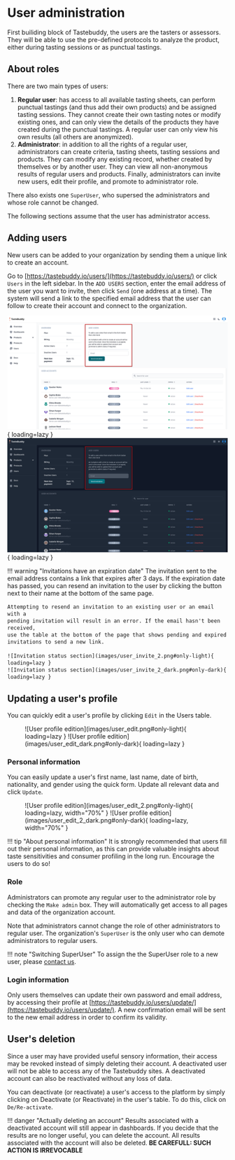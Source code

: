 # User administration

First builiding block of Tastebuddy, the users are the tasters or assessors.
They will be able to use the pre-defined protocols to analyze the product,
either during tasting sessions or as punctual tastings.

## About roles

There are two main types of users:

1. **Regular user**: has access to all available tasting sheets, can perform
   punctual tastings (and thus add their own products) and be assigned tasting
sessions. They cannot create their own tasting notes or modify existing ones,
and can only view the details of the products they have created during the
punctual tastings. A regular user can only view his own results (all others are
anonymized).
2. **Administrator**: in addition to all the rights of a regular user,
   administrators can create criteria, tasting sheets, tasting sessions and
products. They can modify any existing record, whether created by themselves or
by another user. They can view all non-anonymous results of regular users and
products. Finally, administrators can invite new users, edit their profile, and
promote to administrator role.

There also exists one `SuperUser`, who supersed the administrators and whose
role cannot be changed.

The following sections assume that the user has administrator access.

## Adding users

New users can be added to your organization by sending them a unique link to create an account.

Go to [https://tastebuddy.io/users/](https://tastebuddy.io/users/) or click
`Users` in the left sidebar. In the `ADD USERS` section, enter the email address of
the user you want to invite, then click `Send` (one address at a time). The system
will send a link to the specified email address that the user can follow to
create their account and connect to the organization.

![User invitation section](images/user_invite.png#only-light){ loading=lazy }
![User invitation section](images/user_invite_dark.png#only-dark){ loading=lazy }

!!! warning "Invitations have an expiration date"
    The invitation sent to the email address contains a link that expires after 3
    days. If the expiration date has passed, you can resend an invitation to the
    user by clicking the button next to their name at the bottom of the same page.

    Attempting to resend an invitation to an existing user or an email with a
    pending invitation will result in an error. If the email hasn't been received,
    use the table at the bottom of the page that shows pending and expired
    invitations to send a new link.

    ![Invitation status section](images/user_invite_2.png#only-light){ loading=lazy }
    ![Invitation status section](images/user_invite_2_dark.png#only-dark){ loading=lazy }

## Updating a user's profile

You can quickly edit a user's profile by clicking `Edit` in the Users table.
<figure markdown="span">
![User profile edition](images/user_edit.png#only-light){ loading=lazy }
![User profile edition](images/user_edit_dark.png#only-dark){ loading=lazy }
</figure>

### Personal information
You can easily update a user's first name, last name, date of birth,
nationality, and gender using the quick form. Update all relevant data and click
`Update`.
<figure markdown="span">
    ![User profile edition](images/user_edit_2.png#only-light){ loading=lazy, width="70%" }
    ![User profile edition](images/user_edit_2_dark.png#only-dark){ loading=lazy, width="70%" }
</figure>

!!! tip "About personal information"
    It is strongly recommended that users fill out their personal information,
    as this can provide valuable insights about taste sensitivities and consumer
    profiling in the long run. Encourage the users to do so!

### Role

Administrators can promote any regular user to the administrator role by
checking the `Make admin` box. They will automatically get access to all pages and
data of the organization account.

Note that administrators cannot change the role of other administrators to
regular user. The organization's `SuperUser` is the only user who can demote
administrators to regular users.

!!! note "Switching SuperUser"
    To assign the the SuperUser role to a new user, please [contact us](https://tastebuddy.io/contact/).

### Login information

Only users themselves can update their own password and email
address, by accessing their profile at
[https://tastebuddy.io/users/update/](https://tastebuddy.io/users/update/). A
new confirmation email will be sent to the new email address in order to
confirm its validity.

## User's deletion

Since a user may have provided useful sensory information, their access may be
revoked instead of simply deleting their account. A deactivated user will not be
able to access any of the Tastebuddy sites. A deactivated account can also be
reactivated without any loss of data.

You can deactivate (or reactivate) a user's access to the platform by simply
clicking on Deactivate (or Reactivate) in the user's table. To do this, click on
`De/Re-activate`.

!!! danger "Actually deleting an account"
    Results associated with a deactivated account will still appear in dashboards.
    If you decide that the results are no longer useful, you can delete the account.
    All results associated with the account will also be deleted. **BE CAREFULL:
    SUCH ACTION IS IRREVOCABLE**

